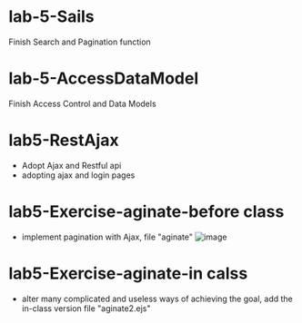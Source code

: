 # lab-5-Sails

Finish Search and Pagination function


# lab-5-AccessDataModel

Finish  Access Control and Data Models 

# lab5-RestAjax
 
 - Adopt Ajax and Restful api
 - adopting ajax and login pages

# lab5-Exercise-aginate-before class

 - implement pagination with Ajax, file "aginate"
 ![image](https://github.com/MSc-CS-HKBU/comp7270-fall2020-s2-lab5-JQ20/blob/master/iresource/aginate.gif)

# lab5-Exercise-aginate-in calss

- alter many complicated and useless ways of achieving the goal, add the in-class version file "aginate2.ejs"




